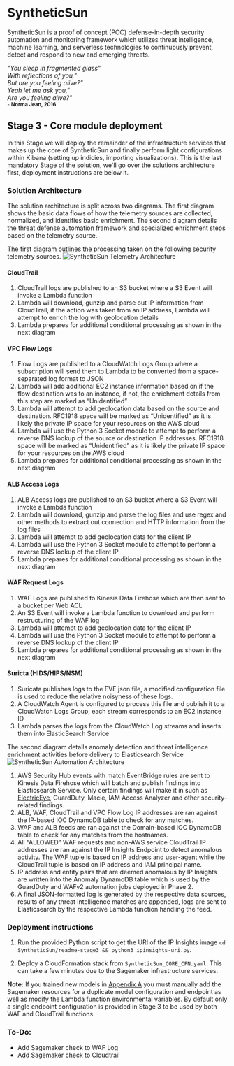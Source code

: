 # SyntheticSun
SyntheticSun is a proof of concept (POC) defense-in-depth security automation and monitoring framework which utilizes threat intelligence, machine learning, and serverless technologies to continuously prevent, detect and respond to new and emerging threats.

*"You sleep in fragmented glass"*</br>
*With reflections of you,"*</br>
*But are you feeling alive?"*</br>
*Yeah let me ask you,"*</br>
*Are you feeling alive?"*</br>
<sub>- **Norma Jean, 2016**</sub>

## Stage 3 - Core module deployment
In this Stage we will deploy the remainder of the infrastructure services that makes up the core of SyntheticSun and finally perform light configurations within Kibana (setting up indicies, importing visualizations). This is the last mandatory Stage of the solution, we'll go over the solutions architecture first, deployment instructions are below it.

### Solution Architecture
The solution architecture is split across two diagrams. The first diagram shows the basic data flows of how the telemetry sources are collected, normalized, and identifies basic enrichment. The second diagram details the threat defense automation framework and specialized enrichment steps based on the telemetry source.

The first diagram outlines the processing taken on the following security telemetry sources.
![SyntheticSun Telemetry Architecture](https://github.com/jonrau1/SyntheticSun/blob/master/img/syntheticsun-telemetry-diagram.jpg)

#### CloudTrail
1.	CloudTrail logs are published to an S3 bucket where a S3 Event will invoke a Lambda function
2.	Lambda will download, gunzip and parse out IP information from CloudTrail, if the action was taken from an IP address, Lambda will attempt to enrich the log with geolocation details
3.	Lambda prepares for additional conditional processing as shown in the next diagram
#### VPC Flow Logs
1.	Flow Logs are published to a CloudWatch Logs Group where a subscription will send them to Lambda to be converted from a space-separated log format to JSON
2.	Lambda will add additional EC2 instance information based on if the flow destination was to an instance, if not, the enrichment details from this step are marked as “Unidentified”
3.	Lambda will attempt to add geolocation data based on the source and destination. RFC1918 space will be marked as “Unidentified” as it is likely the private IP space for your resources on the AWS cloud
4.	Lambda will use the Python 3 Socket module to attempt to perform a reverse DNS lookup of the source or destination IP addresses. RFC1918 space will be marked as “Unidentified” as it is likely the private IP space for your resources on the AWS cloud
5.	Lambda prepares for additional conditional processing as shown in the next diagram
#### ALB Access Logs
1.	ALB Access logs are published to an S3 bucket where a S3 Event will invoke a Lambda function
2.	Lambda will download, gunzip and parse the log files and use regex and other methods to extract out connection and HTTP information from the log files
3.  Lambda will attempt to add geolocation data for the client IP
4.  Lambda will use the Python 3 Socket module to attempt to perform a reverse DNS lookup of the client IP
5.	Lambda prepares for additional conditional processing as shown in the next diagram
#### WAF Request Logs
1.	WAF Logs are published to Kinesis Data Firehose which are then sent to a bucket per Web ACL
2.	An S3 Event will invoke a Lambda function to download and perform restructuring of the WAF log
3.  Lambda will attempt to add geolocation data for the client IP
4.  Lambda will use the Python 3 Socket module to attempt to perform a reverse DNS lookup of the client IP
5.	Lambda prepares for additional conditional processing as shown in the next diagram
#### Suricta (HIDS/HIPS/NSM)
1.	Suricata publishes logs to the EVE.json file, a modified configuration file is used to reduce the relative noisyness of these logs.
2.	A CloudWatch Agent is configured to process this file and publish it to a CloudWatch Logs Group, each stream corresponds to an EC2 instance ID
3.	Lambda parses the logs from the CloudWatch Log streams and inserts them into ElasticSearch Service

The second diagram details anomaly detection and threat intelligence enrichment activities before delivery to Elasticsearch Service
![SyntheticSun Automation Architecture](https://github.com/jonrau1/SyntheticSun/blob/master/img/syntheticsun-automation-diagram.jpg)

1. AWS Security Hub events with match EventBridge rules are sent to Kinesis Data Firehose which will batch and publish findings into Elasticsearch Service. Only certain findings will make it in such as [ElectricEye](https://github.com/jonrau1/ElectricEye), GuardDuty, Macie, IAM Access Analyzer and other security-related findings.
2. ALB, WAF, CloudTrail and VPC Flow Log IP addresses are ran against the IP-based IOC DynamoDB table to check for any matches.
3. WAF and ALB feeds are ran against the Domain-based IOC DynamoDB table to check for any matches from the hostnames.
4. All “ALLOWED” WAF requests and non-AWS service CloudTrail IP addresses are ran against the IP Insights Endpoint to detect anomalous activity. The WAF tuple is based on IP address and user-agent while the CloudTrail tuple is based on IP address and IAM principal name.
5. IP address and entity pairs that are deemed anomalous by IP Insights are written into the Anomaly DynamoDB table which is used by the GuardDuty and WAFv2 automation jobs deployed in Phase 2. 
6. A final JSON-formatted log is generated by the respective data sources, results of any threat intelligence matches are appended, logs are sent to Elasticsearch by the respective Lambda function handling the feed.

### Deployment instructions
1. Run the provided Python script to get the URI of the IP Insights image `cd SyntheticSun/readme-stage3 && python3 ipinsights-uri.py`.

2. Deploy a CloudFormation stack from `SyntheticSun_CORE_CFN.yaml`. This can take a few minutes due to the Sagemaker infrastructure services.

**Note:** If you trained new models in [Appendix A](https://github.com/jonrau1/SyntheticSun/tree/master/appendix-a-ipinsights) you must manually add the Sagemaker resources for a duplicate model configuration and endpoint as well as modify the Lambda function environmental variables. By default only a single endpoint configuration is provided in Stage 3 to be used by both WAF and CloudTrail functions.

### To-Do:
- Add Sagemaker check to WAF Log
- Add Sagemaker check to Cloudtrail